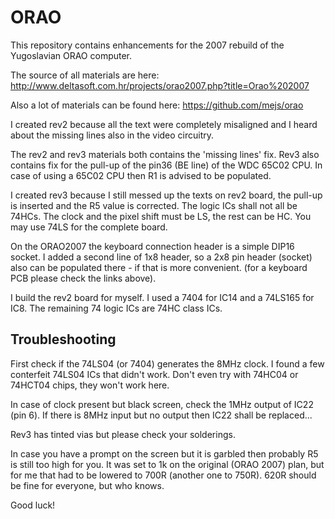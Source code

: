 # ORAO
This repository contains enhancements for the 2007 rebuild of the Yugoslavian ORAO computer.

The source of all materials are here: http://www.deltasoft.com.hr/projects/orao2007.php?title=Orao%202007

Also a lot of materials can be found here: https://github.com/mejs/orao

I created rev2 because all the text were completely misaligned and I heard about the missing lines also in
the video circuitry.

The rev2 and rev3 materials both contains the 'missing lines' fix. Rev3 also contains fix for the pull-up of the 
pin36 (BE line) of the WDC 65C02 CPU. In case of using a 65C02 CPU then R1 is advised to be populated.

I created rev3 because I still messed up the texts on rev2 board, the pull-up is inserted and the R5 value is corrected. 
The logic ICs shall not all be 74HCs. The clock and the pixel shift must be LS, the rest can be HC. You may use 74LS
for the complete board. 

On the ORAO2007 the keyboard connection header is a simple DIP16 socket. I added a second line of 1x8 header, so
a 2x8 pin header (socket) also can be populated there - if that is more convenient. (for a keyboard PCB please
check the links above).

I build the rev2 board for myself. I used a 7404 for IC14 and a 74LS165 for IC8. The remaining 74 logic ICs are 74HC
class ICs.

## Troubleshooting
First check if the 74LS04 (or 7404) generates the 8MHz clock. I found a few conterfeit 74LS04 ICs that didn't work. 
Don't even try with 74HC04 or 74HCT04 chips, they won't work here.

In case of clock present but black screen, check the 1MHz output of IC22 (pin 6). If there is 8MHz input but no output
then IC22 shall be replaced...

Rev3 has tinted vias but please check your solderings. 

In case you have a prompt on the screen but it is garbled then probably R5 is still too high for you. It was set to
1k on the original (ORAO 2007) plan, but for me that had to be lowered to 700R (another one to 750R). 620R should be
fine for everyone, but who knows.


Good luck!
